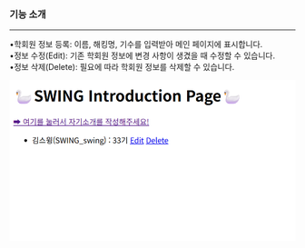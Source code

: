 ### 기능 소개

---

•학회원 정보 등록: 이름, 해킹명, 기수를 입력받아 메인 페이지에 표시합니다.<br>
•정보 수정(Edit): 기존 학회원 정보에 변경 사항이 생겼을 때 수정할 수 있습니다.
<br>
•정보 삭제(Delete): 필요에 따라 학회원 정보를 삭제할 수 있습니다.

![CRUD 게시판 이미지](swing.png)
